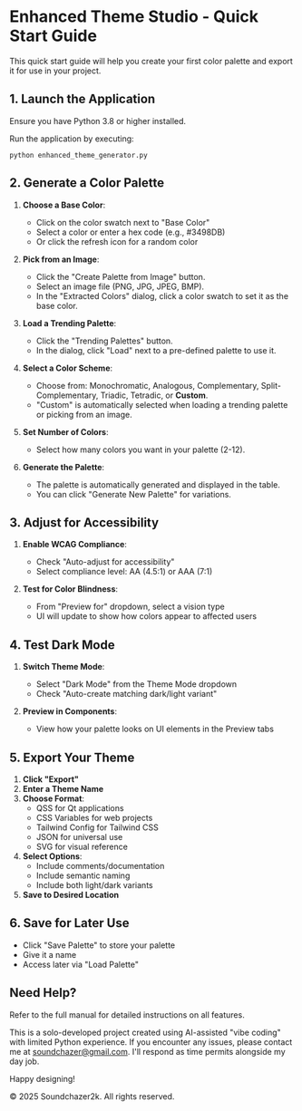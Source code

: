 # Enhanced Theme Studio - Quick Start Guide

This quick start guide will help you create your first color palette and export it for use in your project.

## 1. Launch the Application

Ensure you have Python 3.8 or higher installed.

Run the application by executing:
```
python enhanced_theme_generator.py
```

## 2. Generate a Color Palette

1. **Choose a Base Color**:
   - Click on the color swatch next to "Base Color"
   - Select a color or enter a hex code (e.g., #3498DB)
   - Or click the refresh icon for a random color

2. **Pick from an Image**:
   - Click the "Create Palette from Image" button.
   - Select an image file (PNG, JPG, JPEG, BMP).
   - In the "Extracted Colors" dialog, click a color swatch to set it as the base color.

3. **Load a Trending Palette**:
   - Click the "Trending Palettes" button.
   - In the dialog, click "Load" next to a pre-defined palette to use it.

4. **Select a Color Scheme**:
   - Choose from: Monochromatic, Analogous, Complementary, Split-Complementary, Triadic, Tetradic, or **Custom**.
   - "Custom" is automatically selected when loading a trending palette or picking from an image.

5. **Set Number of Colors**:
   - Select how many colors you want in your palette (2-12).

6. **Generate the Palette**:
   - The palette is automatically generated and displayed in the table.
   - You can click "Generate New Palette" for variations.

## 3. Adjust for Accessibility

1. **Enable WCAG Compliance**:
   - Check "Auto-adjust for accessibility"
   - Select compliance level: AA (4.5:1) or AAA (7:1)

2. **Test for Color Blindness**:
   - From "Preview for" dropdown, select a vision type
   - UI will update to show how colors appear to affected users

## 4. Test Dark Mode

1. **Switch Theme Mode**:
   - Select "Dark Mode" from the Theme Mode dropdown
   - Check "Auto-create matching dark/light variant" 

2. **Preview in Components**:
   - View how your palette looks on UI elements in the Preview tabs

## 5. Export Your Theme

1. **Click "Export"**
2. **Enter a Theme Name**
3. **Choose Format**:
   - QSS for Qt applications
   - CSS Variables for web projects
   - Tailwind Config for Tailwind CSS
   - JSON for universal use
   - SVG for visual reference
4. **Select Options**:
   - Include comments/documentation
   - Include semantic naming
   - Include both light/dark variants
5. **Save to Desired Location**

## 6. Save for Later Use

- Click "Save Palette" to store your palette
- Give it a name
- Access later via "Load Palette"

## Need Help?

Refer to the full manual for detailed instructions on all features.

This is a solo-developed project created using AI-assisted "vibe coding" with limited Python experience. If you encounter any issues, please contact me at soundchazer@gmail.com. I'll respond as time permits alongside my day job.

Happy designing!

© 2025 Soundchazer2k. All rights reserved. 